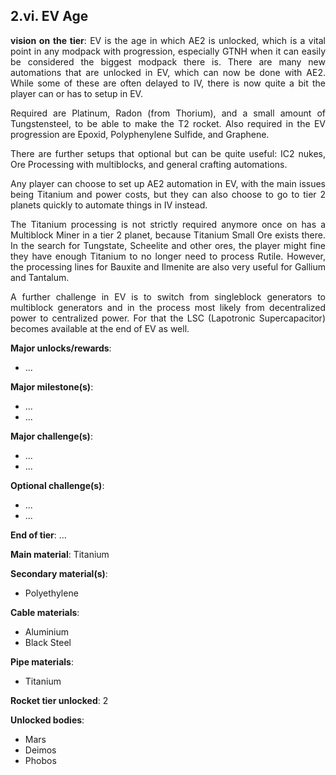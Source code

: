 ## 2.vi. EV Age
<div align="justify">

**vision on the tier**:
EV is the age in which AE2 is unlocked, which is a vital point in any modpack with progression, especially GTNH when it can easily be considered the biggest modpack there is. There are many new automations that are unlocked in EV, which can now be done with AE2. While some of these are often delayed to IV, there is now quite a bit the player can or has to setup in EV.

Required are Platinum, Radon (from Thorium), and a small amount of Tungstensteel, to be able to make the T2 rocket. Also required in the EV progression are Epoxid, Polyphenylene Sulfide, and Graphene.

There are further setups that optional but can be quite useful: IC2 nukes, Ore Processing with multiblocks, and general crafting automations.

Any player can choose to set up AE2 automation in EV, with the main issues being Titanium and power costs, but they can also choose to go to tier 2 planets quickly to automate things in IV instead.

The Titanium processing is not strictly required anymore once on has a Multiblock Miner in a tier 2 planet, because Titanium Small Ore exists there. In the search for Tungstate, Scheelite and other ores, the player might fine they have enough Titanium to no longer need to process Rutile. However, the processing lines for Bauxite and Ilmenite are also very useful for Gallium and Tantalum.

A further challenge in EV is to switch from singleblock generators to multiblock generators and in the process most likely from decentralized power to centralized power. For that the LSC (Lapotronic Supercapacitor) becomes available at the end of EV as well.


**Major unlocks/rewards**:
- ...

**Major milestone(s)**:
- ...
- ...

**Major challenge(s)**:
- ...
- ...

**Optional challenge(s)**:
- ...
- ...

**End of tier**: ...

**Main material**: Titanium

**Secondary material(s)**:
- Polyethylene

**Cable materials**:
- Aluminium
- Black Steel

**Pipe materials**:
- Titanium

**Rocket tier unlocked**: 2

**Unlocked bodies**:
- Mars
- Deimos
- Phobos

</div>